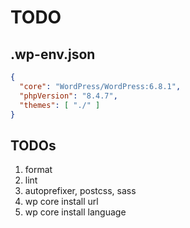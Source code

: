 # TODO

## .wp-env.json

```json
{
  "core": "WordPress/WordPress:6.8.1",
  "phpVersion": "8.4.7",
  "themes": [ "./" ]
}
```

## TODOs

1. format
2. lint
3. autoprefixer, postcss, sass
4. wp core install url
5. wp core install language

